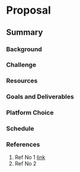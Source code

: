# Proposal

## Summary
### Background
### Challenge
### Resources
### Goals and Deliverables
### Platform Choice
### Schedule
### References

1. Ref No 1 [link](www.google.com)
2. Ref No 2
